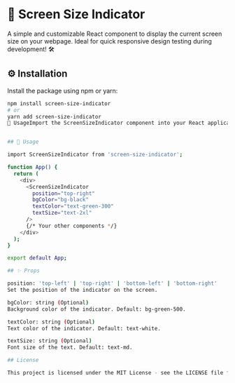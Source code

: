 # 📱 Screen Size Indicator

A simple and customizable React component to display the current screen size on your webpage. Ideal for quick responsive design testing during development! 🛠️

## ⚙️ Installation

Install the package using npm or yarn:

```bash
npm install screen-size-indicator
# or
yarn add screen-size-indicator
🚀 UsageImport the ScreenSizeIndicator component into your React application:import ScreenSizeIndicator from 'screen-size-indicator';


## 🚀 Usage

import ScreenSizeIndicator from 'screen-size-indicator';

function App() {
  return (
    <div>
      <ScreenSizeIndicator
        position="top-right"
        bgColor="bg-black"
        textColor="text-green-300"
        textSize="text-2xl"
      />
      {/* Your other components */}
    </div>
  );
}

export default App;

## ✨ Props

position: 'top-left' | 'top-right' | 'bottom-left' | 'bottom-right'
Set the position of the indicator on the screen.

bgColor: string (Optional)
Background color of the indicator. Default: bg-green-500.

textColor: string (Optional)
Text color of the indicator. Default: text-white.

textSize: string (Optional)
Font size of the text. Default: text-md.

## License

This project is licensed under the MIT License - see the LICENSE file for details.
